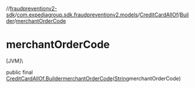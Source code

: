 //[fraudpreventionv2-sdk](../../../../index.md)/[com.expediagroup.sdk.fraudpreventionv2.models](../../index.md)/[CreditCardAllOf](../index.md)/[Builder](index.md)/[merchantOrderCode](merchant-order-code.md)

# merchantOrderCode

[JVM]\

public final [CreditCardAllOf.Builder](index.md)[merchantOrderCode](merchant-order-code.md)([String](https://docs.oracle.com/javase/8/docs/api/java/lang/String.html)merchantOrderCode)
